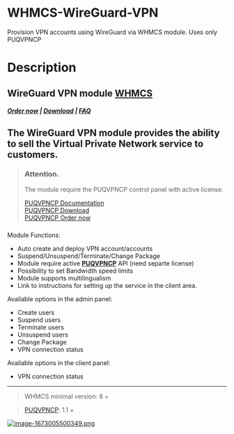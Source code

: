 # WHMCS-WireGuard-VPN
Provision VPN accounts using WireGuard via WHMCS module. Uses only PUQVPNCP
# Description

## WireGuard VPN module **[WHMCS](https://puqcloud.com/link.php?id=77)** 

#####  [Order now](https://puqcloud.com/index.php?rp=/store/whmcs-module-wireguard-vpn) | [Download](https://download.puqcloud.com/WHMCS/servers/PUQ_WHMCS-WireGuard-VPN/) | [FAQ](https://faq.puqcloud.com/)

## The WireGuard VPN module provides the ability to sell the Virtual Private Network service to customers.

>### Attention.  
>The module require the PUQVPNCP control panel with active license.   
>  
>[PUQVPNCP Documentation](https://doc.puq.info/books/puqvpncp/page/description)  
>[PUQVPNCP Download](https://download.puqcloud.com/cp/puqvpncp/)  
>[PUQVPNCP Order now](https://puqcloud.com/index.php?rp=/store/puqvpn)

###  

Module Functions:

- Auto create and deploy VPN account/accounts
- Suspend/Unsuspend/Terminate/Change Package
- Module require active **[PUQVPNCP](https://doc.puq.info/books/puqvpncp/page/description)** API (need separte license)
- Possibility to set Bandwidth speed limits
- Module supports multilingualism
- Link to instructions for setting up the service in the client area.

Available options in the admin panel:

- Create users
- Suspend users
- Terminate users
- Unsuspend users
- Change Package
- VPN connection status

Available options in the client panel:

- VPN connection status


- - - - - -

>WHMCS minimal version: 8 +

>[PUQVPNCP](https://doc.puq.info/books/puqvpncp/page/description): 1.1 +

[![image-1673005500349.png](https://doc.puq.info/uploads/images/gallery/2023-01/scaled-1680-/image-1673005500349.png)](https://doc.puq.info/uploads/images/gallery/2023-01/image-1673005500349.png)
